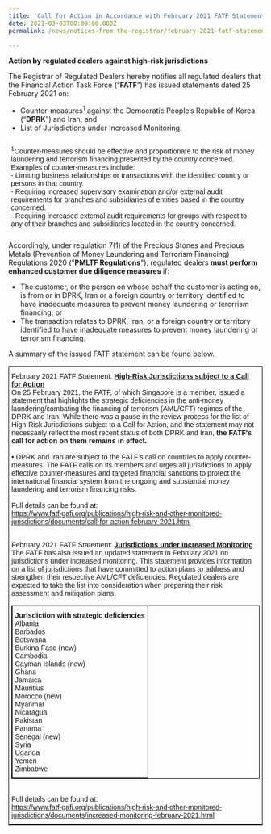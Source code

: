 ```yaml
---
title: 'Call for Action in Accordance with February 2021 FATF Statement'
date: 2021-03-03T00:00:00.000Z
permalink: /news/notices-from-the-registrar/february-2021-fatf-statement

---
```


**Action by regulated dealers against high-risk jurisdictions**<br>

The Registrar of Regulated Dealers hereby notifies all regulated dealers that the Financial Action Task Force (“**FATF**”) has issued statements dated 25 February 2021 on:
* Counter-measures<sup>1</sup> against the Democratic People’s Republic of Korea (“**DPRK**”) and Iran; and
* List of Jurisdictions under Increased Monitoring.

<table style="border-collapse:collapse;border-spacing:0;border:none" class="tg"><thead><tr><th style="border-style:solid;border-width:0px;font-family:Arial, sans-serif;font-size:14px;font-weight:normal;overflow:hidden;padding:10px 5px;text-align:left;vertical-align:top;word-break:normal">
    <sup>1</sup>Counter-measures should be effective and proportionate to the risk of money laundering and terrorism financing presented by the country concerned. Examples of counter-measures include:<br> 
    - Limiting business relationships or transactions with the identified country or persons in that country.<br>  
    - Requiring increased supervisory examination and/or external audit requirements for branches and subsidiaries of entities based in the country concerned.<br>  
    - Requiring increased external audit requirements for groups with respect to any of their branches and subsidiaries located in the country concerned.<br></th></tr></thead></table>
    
Accordingly, under regulation 7(1) of the Precious Stones and Precious Metals (Prevention of Money Laundering and Terrorism Financing) Regulations 2020 ("**PMLTF Regulations**"), regulated dealers **must perform enhanced customer due diligence measures** if:
* The customer, or the person on whose behalf the customer is acting on, is from or in DPRK, Iran or a foreign country or territory identified to have inadequate measures to prevent money laundering or terorrism financing; or
* The transaction relates to DPRK, Iran, or a foreign country or territory identified to have inadequate measures to prevent money laundering or terrorism financing.

A summary of the issued FATF statement can be found below.
<style type="text/css">
.tg  {border-collapse:collapse;border-spacing:0;border-width:1px;border-style:solid;border-color:black;}
.tg td{font-family:Arial, sans-serif;font-size:14px;padding:10px 5px;border-style:solid;border-width:0px;overflow:hidden;word-break:normal;}
.tg th{font-family:Arial, sans-serif;font-size:14px;font-weight:normal;padding:10px 5px;border-style:solid;border-width:0px;overflow:hidden;word-break:normal;}
.tg .tg-exjp{border-color:#330001;text-align:left;vertical-align:middle}
</style>
<table class="tg">
    <tr>
    <th class="tg-exjp">February 2021 FATF Statement: <span style="font-weight:bold;text-decoration:underline">High-Risk Jurisdictions subject to a Call for Action</span><br>
On 25 February 2021, the FATF, of which Singapore is a member, issued a statement that highlights the strategic deficiencies in the anti-money laundering/combating the financing of terrorism (AML/CFT) regimes of the DPRK and Iran. While there was a pause in the review process for the list of High-Risk Jurisdictions subject to a Call for Action, and the statement may not necessarily reflect the most recent status of both DPRK and Iran, <b>the FATF's call for action on them remains in effect.</b><br><br>
• DPRK and Iran are subject to the FATF’s call on countries to apply counter-measures. The FATF calls on its members and urges all jurisdictions to apply effective counter-measures and targeted financial sanctions to protect the international financial system from the ongoing and substantial money laundering and terrorism financing risks.<br><br>Full details can be found at:<br><a href="https://www.fatf-gafi.org/publications/high-risk-and-other-monitored-jurisdictions/documents/call-for-action-february-2021.html" target="_blank">https://www.fatf-gafi.org/publications/high-risk-and-other-monitored-jurisdictions/documents/call-for-action-february-2021.html</a><br><br>

February 2021 FATF Statement: <span style="font-weight:bold;text-decoration:underline">Jurisdictions under Increased Monitoring</span><br>
The FATF has also issued an updated statement in February 2021 on jurisdictions under increased monitoring. This statement provides information on a list of jurisdictions that have committed to action plans to address and strengthen their respective AML/CFT deficiencies. Regulated dealers are expected to take the list into consideration when preparing their risk assessment and mitigation plans.<br>
<table style="border-collapse:collapse;border-spacing:0" class="tg"><thead><tr><th style="border-color:black;border-style:solid;border-width:1px;font-family:Arial, sans-serif;font-size:14px;font-weight:normal;overflow:hidden;padding:10px 5px;text-align:left;vertical-align:top;word-break:normal"><span style="font-weight:bold">Jurisdiction with strategic deficiencies</span><br><span style="font-weight:normal">Albania</span><br><span style="font-weight:normal">Barbados</span><br><span style="font-weight:normal">Botswana</span><br><span style="font-weight:normal">Burkina Faso (new)</span><br><span style="font-weight:normal">Cambodia</span><br><span style="font-weight:normal">Cayman Islands (new)</span><br><span style="font-weight:normal">Ghana</span><br><span style="font-weight:normal">Jamaica</span><br><span style="font-weight:normal">Mauritius</span><br><span style="font-weight:normal">Morocco (new)</span><br><span style="font-weight:normal">Myanmar</span><br><span style="font-weight:normal">Nicaragua</span><br><span style="font-weight:normal">Pakistan</span><br><span style="font-weight:normal">Panama</span><br><span style="font-weight:normal">Senegal (new)</span><br><span style="font-weight:normal">Syria</span><br><span style="font-weight:normal">Uganda</span><br><span style="font-weight:normal">Yemen</span><br><span style="font-weight:normal">Zimbabwe</span></th></tr></thead></table>
<br>Full details can be found at:<br><a href="https://www.fatf-gafi.org/publications/high-risk-and-other-monitored-jurisdictions/documents/increased-monitoring-february-2021.html" target="_blank">https://www.fatf-gafi.org/publications/high-risk-and-other-monitored-jurisdictions/documents/increased-monitoring-february-2021.html</a><br></th>
  </tr>
</table>
